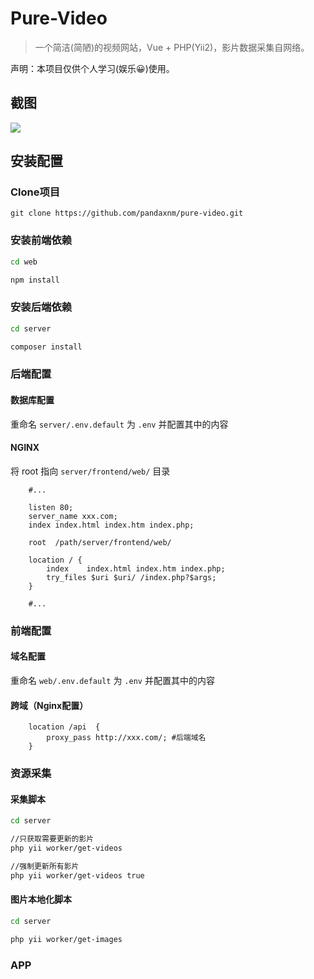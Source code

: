 # Pure-Video

> 一个简洁(简陋)的视频网站，Vue + PHP(Yii2)，影片数据采集自网络。

声明：本项目仅供个人学习(娱乐😀)使用。

## 截图

![](http://images.mokeee.com/blog/20190809223028.jpeg)

## 安装配置
### Clone项目 

```
git clone https://github.com/pandaxnm/pure-video.git
```
### 安装前端依赖

``` bash
cd web

npm install
```

### 安装后端依赖

``` bash
cd server

composer install
```

### 后端配置

#### 数据库配置

重命名 `server/.env.default` 为 `.env` 并配置其中的内容

#### NGINX

将 root 指向 `server/frontend/web/` 目录

```
    #...
    
	listen 80;
	server_name xxx.com;
	index index.html index.htm index.php;

	root  /path/server/frontend/web/
	
	location / {
        index    index.html index.htm index.php;
        try_files $uri $uri/ /index.php?$args;
    }
    
    #...
```

### 前端配置

#### 域名配置

重命名 `web/.env.default` 为 `.env` 并配置其中的内容

#### 跨域（Nginx配置）

```
    location /api  {
        proxy_pass http://xxx.com/; #后端域名
    }
```

### 资源采集

#### 采集脚本

``` bash
cd server

//只获取需要更新的影片
php yii worker/get-videos

//强制更新所有影片
php yii worker/get-videos true
```

#### 图片本地化脚本

``` bash
cd server

php yii worker/get-images
```

### APP